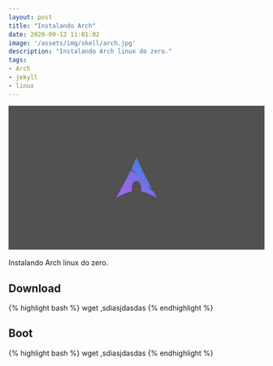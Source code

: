 ```yaml
---
layout: post
title: "Instalando Arch"
date: 2020-09-12 11:01:02
image: '/assets/img/skell/arch.jpg'
description: "Instalando Arch linux do zero."
tags:
- Arch
- jekyll
- linux
---
```


![Archlinux](/assets/img/skell/arch.jpg)

Instalando  Arch linux do zero.

## Download

{% highlight bash %}
wget ,sdiasjdasdas
{% endhighlight %}

## Boot

{% highlight bash %}
wget ,sdiasjdasdas
{% endhighlight %}
